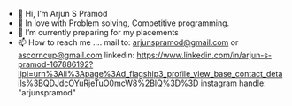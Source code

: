 - 👋 Hi, I’m Arjun S Pramod 
- 👀 In love with Problem solving, Competitive programming.
- 🌱 I’m currently preparing for my placements
- 📫 How to reach me ....  mail to: arjunspramod@gmail.com or ascorncup@gmail.com
                           linkedin: https://www.linkedin.com/in/arjun-s-pramod-167886192?lipi=urn%3Ali%3Apage%3Ad_flagship3_profile_view_base_contact_details%3BQDJdcOYuRjeTuO0mcW8%2BlQ%3D%3D
                           instagram handle: "arjunspramod"

<!---
ascorncup/ascorncup is a ✨ special ✨ repository because its `README.md` (this file) appears on your GitHub profile.
You can click the Preview link to take a look at your changes.
--->
